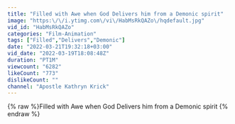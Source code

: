 ```yaml
---
title: "Filled with Awe when God Delivers him from a Demonic spirit"
image: "https:\/\/i.ytimg.com\/vi\/HabMsRkQAZo\/hqdefault.jpg"
vid_id: "HabMsRkQAZo"
categories: "Film-Animation"
tags: ["Filled","Delivers","Demonic"]
date: "2022-03-21T19:32:18+03:00"
vid_date: "2022-03-19T18:08:48Z"
duration: "PT1M"
viewcount: "6282"
likeCount: "773"
dislikeCount: ""
channel: "Apostle Kathryn Krick"
---
```

{% raw %}Filled with Awe when God Delivers him from a Demonic spirit {% endraw %}
